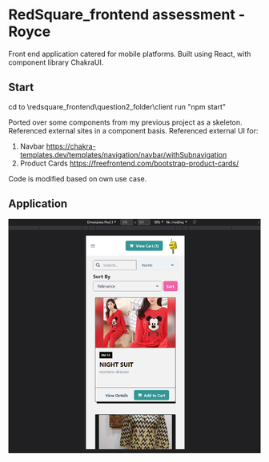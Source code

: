 # RedSquare_frontend assessment -Royce
Front end application catered for mobile platforms.
Built using React, with component library ChakraUI.

## Start
cd to \redsquare_frontend\question2_folder\client
run "npm start"

Ported over some components from my previous project as a skeleton.
Referenced external sites in a component basis.
Referenced external UI for:
1. Navbar https://chakra-templates.dev/templates/navigation/navbar/withSubnavigation
2. Product Cards https://freefrontend.com/bootstrap-product-cards/

Code is modified based on own use case.

## Application
![screenshot](./frontendui_redsquare.png)  